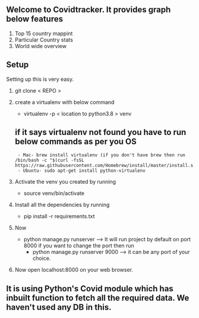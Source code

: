 ## Welcome to Covidtracker. It provides graph below features
1. Top 15 country mappint
2. Particular Country stats
3. World wide overview

## Setup
Setting up this is very easy.

1. git clone < REPO >

2. create a virtualenv with below command
    * virtualenv -p < location to python3.8 > venv
    ## if it says virtualenv not found you have to run below commands as per you OS
        - Mac- brew install virtualenv (if you don't have brew then run /bin/bash -c "$(curl -fsSL https://raw.githubusercontent.com/Homebrew/install/master/install.sh)")
        - Ubuntu- sudo apt-get install python-virtualenv

3. Activate the venv you created by running 
    * source venv/bin/activate

4. Install all the dependencies by running
    * pip install -r requirements.txt

6.  Now
    * python manage.py runserver --> It will run project by default on port 8000 if you want to change the port then run
        * python manage.py runserver 9000 --> it can be any port of your choice.

7. Now open localhost:8000 on your web browser.

## It is using Python's Covid module which has inbuilt function to fetch all the required data. We haven't used any DB in this.